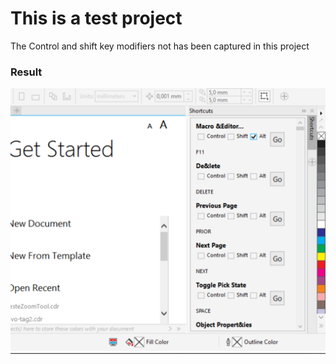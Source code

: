 # This is a test project
The Control and shift key modifiers not has been captured in this project
### Result
![image Result](/shortcuts.png)
